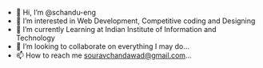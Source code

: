 - 👋 Hi, I’m @schandu-eng
- 👀 I’m interested in Web Development, Competitive coding and Designing
- 🌱 I’m currently Learning at Indian Institute of Information and Technology
- 💞️ I’m looking to collaborate on everything I may do...
- 📫 How to reach me souravchandawad@gmail.com...

<!---
schandu-eng/schandu-eng is a ✨ special ✨ repository because its `README.md` (this file) appears on your GitHub profile.
You can click the Preview link to take a look at your changes.
--->
